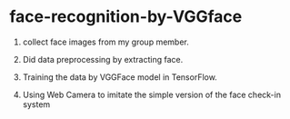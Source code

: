 # face-recognition-by-VGGface

1. collect face images from my group member. 

2. Did data preprocessing by extracting face. 

3. Training the data by VGGFace model in TensorFlow. 

4. Using Web Camera to imitate the simple version of the face check-in system
